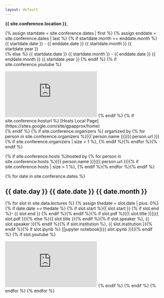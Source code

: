 ```yaml
---
layout: default
---
```


**{{ site.conference.location }}**,

{% assign startdate = site.conference.dates | first %}
{% assign enddate = site.conference.dates | last %}
{% if startdate.month == enddate.month %}
{{ startdate.date }} - {{ enddate.date }} {{ startdate.month }} {{ startdate.year }}<br>
{% else %}
{{ startdate.date }} {{ startdate.month }} - {{ enddate.date }} {{ enddate.month }} {{ startdate.year }}
{% endif %}
{% if site.conference.youtube %}
<iframe width="{{ site.youtube.width }}" height="{{ site.youtube.height }}" src="https://www.youtube.com/embed/{{ site.conference.youtube }}" frameborder="0" allowfullscreen></iframe>
{% endif %}
{% if site.conference.hosturl %} [Hosts Local Page](https://sites.google.com/site/gpapprox/home)<br>{% endif %}
{% if site.conference.organizers %} organized by {% for person in site.conference.organizers %}[{{ person.name }}]({{ person.url }}){% if site.conference.organizers | size > 1 %}, {% endif %}{% endfor %}{% endif %}

{% if site.conference.hosts %}hosted by {% for person in site.conference.hosts %}[{{ person.name }}]({{ person.url }}){% if site.conference.hosts | size > 1 %}, {% endif %}{% endfor %}{% endif %}

{% for date in site.conference.dates %}
## {{ date.day }} {{ date.date }} {{ date.month }} 
{% for slot in site.data.lectures %}
{% assign thedate = slot.date | plus: 0%}
{% if date.date == thedate %}
{% if slot.start %}{{ slot.start }} {% if slot.end %}- {{ slot.end }} {% endif %}{% endif %}{% if slot.pdf %}[{{ slot.title }}]({{ slot.pdf }}){% else %}{{ slot.title }}{% endif %}{% if slot.speaker %}, {{ slot.speaker }}{% endif %}{% if slot.institution %}, {{ slot.institution }}{% endif %}{% if slot.ipynb %} [[jupyter notebook]({{ slot.ipynb }})]{% endif %}
{% if slot.youtube %}
<iframe width="{{ site.youtube.width }}" height="{{ site.youtube.height }}" src="https://www.youtube.com/embed/{{ slot.youtube }}" frameborder="0" allowfullscreen></iframe>
{% endif %}
{% endif %}
{% endfor %}
{% endfor %}

